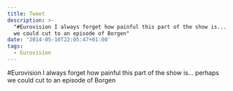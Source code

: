```yaml
---
title: Tweet
description: >-
  "#Eurovision I always forget how painful this part of the show is... perhaps
  we could cut to an episode of Borgen"
date: '2014-05-10T22:05:47+01:00'
tags:
  - Eurovision
---
```

#Eurovision I always forget how painful this part of the show is... perhaps we could cut to an episode of Borgen
